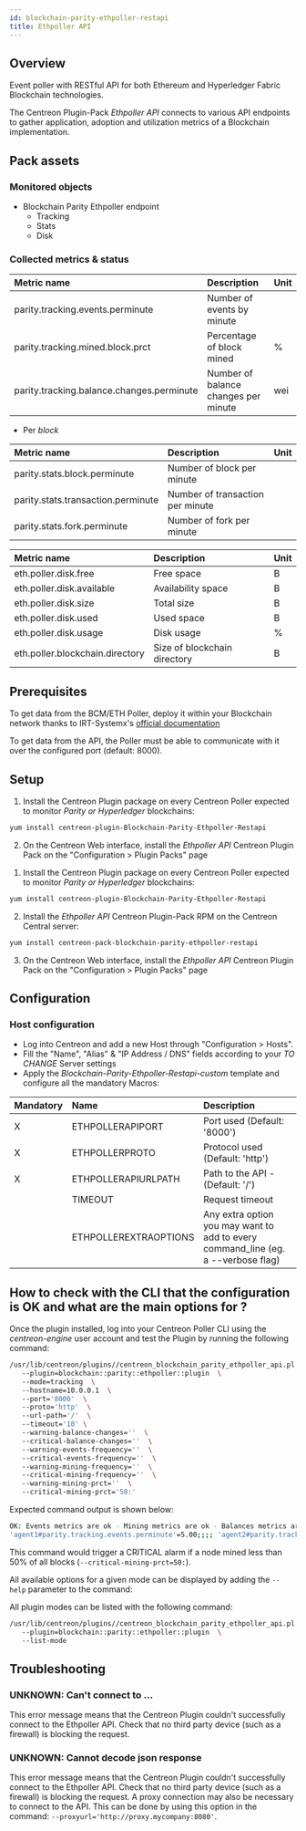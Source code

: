```yaml
---
id: blockchain-parity-ethpoller-restapi
title: Ethpoller API
---
```


## Overview

Event poller with RESTful API for both Ethereum and Hyperledger Fabric Blockchain technologies. 

The Centreon Plugin-Pack *Ethpoller API* connects to various API endpoints to gather application, 
adoption and utilization metrics of a Blockchain implementation. 

## Pack assets

### Monitored objects

* Blockchain Parity Ethpoller endpoint
    * Tracking
    * Stats
    * Disk  

### Collected metrics & status

<!--DOCUSAURUS_CODE_TABS-->

<!--Tracking-->

| Metric name                               | Description                          | Unit |
|:----------------------------------------- |:------------------------------------ | ---- |
| parity.tracking.events.perminute          | Number of events by minute           |      |
| parity.tracking.mined.block.prct          | Percentage of block mined            |  %   |
| parity.tracking.balance.changes.perminute | Number of balance changes per minute | wei  |

<!--Stats-->

* Per *block*

| Metric name                        | Description                      | Unit |
|:---------------------------------- |:-------------------------------- |----- |
| parity.stats.block.perminute       | Number of block per minute       |      |
| parity.stats.transaction.perminute | Number of transaction per minute |      |
| parity.stats.fork.perminute        | Number of fork per minute        |      |

<!--Disk-->

| Metric name                     | Description                   | Unit |
|:--------------------------------|:------------------------------|:-----|
| eth.poller.disk.free            |  Free space                   |  B   |
| eth.poller.disk.available       |  Availability space           |  B   |
| eth.poller.disk.size            |  Total size                   |  B   |
| eth.poller.disk.used            |  Used space                   |  B   |
| eth.poller.disk.usage           |  Disk usage                   |  %   |
| eth.poller.blockchain.directory |  Size of blockchain directory |  B   |

<!--END_DOCUSAURUS_CODE_TABS-->

## Prerequisites

To get data from the BCM/ETH Poller, deploy it within your Blockchain network thanks to 
IRT-Systemx's [official documentation](https://github.com/IRT-SystemX/bcm-poller#getting-started)

To get data from the API, the Poller must be able to communicate with it over the configured port (default: 8000). 

## Setup

<!--DOCUSAURUS_CODE_TABS-->

<!--Online IMP Licence & IT-100 Editions-->

1. Install the Centreon Plugin package on every Centreon Poller expected to monitor *Parity or Hyperledger* blockchains:

```bash
yum install centreon-plugin-Blockchain-Parity-Ethpoller-Restapi
```

2. On the Centreon Web interface, install the *Ethpoller API* Centreon Plugin Pack on the "Configuration > Plugin Packs" page

<!--Offline IMP License-->

1. Install the Centreon Plugin package on every Centreon Poller expected to monitor *Parity or Hyperledger* blockchains:

```bash
yum install centreon-plugin-Blockchain-Parity-Ethpoller-Restapi
```

2. Install the *Ethpoller API* Centreon Plugin-Pack RPM on the Centreon Central server:

 ```bash
yum install centreon-pack-blockchain-parity-ethpoller-restapi
```

3. On the Centreon Web interface, install the *Ethpoller API* Centreon Plugin Pack on the "Configuration > Plugin Packs" page

<!--END_DOCUSAURUS_CODE_TABS-->

## Configuration

### Host configuration

* Log into Centreon and add a new Host through "Configuration > Hosts".
* Fill the "Name", "Alias" & "IP Address / DNS" fields according to your *TO CHANGE* Server settings
* Apply the *Blockchain-Parity-Ethpoller-Restapi-custom* template and configure all the mandatory Macros:

| Mandatory | Name                  | Description                                                                        |
|:----------|:--------------------- |:-----------------------------------------------------------------------------------|
|     X     | ETHPOLLERAPIPORT      | Port used (Default: '8000')                                                          |
|     X     | ETHPOLLERPROTO        | Protocol used (Default: 'http')                                                    |
|     X     | ETHPOLLERAPIURLPATH   | Path to the API - (Default: '/')                                                   |
|           | TIMEOUT               | Request timeout                                                                    |
|           | ETHPOLLEREXTRAOPTIONS | Any extra option you may want to add to every command\_line (eg. a --verbose flag) |

## How to check with the CLI that the configuration is OK and what are the main options for ? 

Once the plugin installed, log into your Centreon Poller CLI using the 
*centreon-engine* user account and test the Plugin by running the following 
command:

```bash
/usr/lib/centreon/plugins//centreon_blockchain_parity_ethpoller_api.pl  \ 
   --plugin=blockchain::parity::ethpoller::plugin  \ 
   --mode=tracking  \ 
   --hostname=10.0.0.1  \ 
   --port='8000'  \ 
   --proto='http'  \ 
   --url-path='/'  \ 
   --timeout='10' \ 
   --warning-balance-changes=''  \ 
   --critical-balance-changes=''  \ 
   --warning-events-frequency=''  \ 
   --critical-events-frequency=''  \ 
   --warning-mining-frequency=''  \ 
   --critical-mining-frequency=''  \ 
   --warning-mining-prct=''  \ 
   --critical-mining-prct='50:'   
```

Expected command output is shown below:

 ```bash
OK: Events metrics are ok - Mining metrics are ok - Balances metrics are ok |
'agent1#parity.tracking.events.perminute'=5.00;;;; 'agent2#parity.tracking.events.perminute'=15.00;;;; 'agent3#parity.tracking.events.perminute'=15.00;;;; 'agent4#parity.tracking.events.perminute'=10.00;;;; 'agent5#parity.tracking.events.perminute'=0.00;;;; 'credit#parity.tracking.events.perminute'=10.00;;;; 'deploy#parity.tracking.events.perminute'=20.00;;;; 'registry#parity.tracking.events.perminute'=5.00;;;; 'black#parity.tracking.mined.block.perminute'=5.00;;;; 'black#parity.tracking.mined.block.prct'=33.41%;;;0; 'gray#parity.tracking.mined.block.perminute'=10.00;;;; 'gray#parity.tracking.mined.block.prct'=33.14%;;;0; 'white#parity.tracking.mined.block.perminute'=10.00;;;; 'white#parity.tracking.mined.block.prct'=33.46%;;;0; 'master#parity.tracking.balance.changes.perminute'=0.00wei;;;; 'random#parity.tracking.balance.changes.perminute'=729999999999997378560.00wei;;;; 
```

This command would trigger a CRITICAL alarm if a node mined less than 50% of all blocks (`--critical-mining-prct=50:`). 

All available options for a given mode can be displayed by adding the 
```--help``` parameter to the command:

 All plugin modes can be listed with the following command:

 ```bash
 /usr/lib/centreon/plugins//centreon_blockchain_parity_ethpoller_api.pl  \ 
    --plugin=blockchain::parity::ethpoller::plugin  \ 
    --list-mode
 ```

## Troubleshooting 

### UNKNOWN: Can't connect to ... 

This error message means that the Centreon Plugin couldn't successfully connect to the Ethpoller API. Check that no third party
device (such as a firewall) is blocking the request. 

### UNKNOWN: Cannot decode json response

This error message means that the Centreon Plugin couldn't successfully connect to the Ethpoller API. Check that no third party
device (such as a firewall) is blocking the request. A proxy connection may also be necessary to connect to the API.
This can be done by using this option in the command: ```--proxyurl='http://proxy.mycompany:8080'```.
